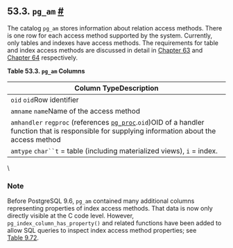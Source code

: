 ## 53.3. `pg_am` [#](#CATALOG-PG-AM)

The catalog `pg_am` stores information about relation access methods. There is one row for each access method supported by the system. Currently, only tables and indexes have access methods. The requirements for table and index access methods are discussed in detail in [Chapter 63](tableam.html "Chapter 63. Table Access Method Interface Definition") and [Chapter 64](indexam.html "Chapter 64. Index Access Method Interface Definition") respectively.

**Table 53.3. `pg_am` Columns**

| Column TypeDescription                                                                                                                                                                     |
| ------------------------------------------------------------------------------------------------------------------------------------------------------------------------------------------ |
| `oid` `oid`Row identifier                                                                                                                                                                  |
| `amname` `name`Name of the access method                                                                                                                                                   |
| `amhandler` `regproc` (references [`pg_proc`](catalog-pg-proc.html "53.39. pg_proc").`oid`)OID of a handler function that is responsible for supplying information about the access method |
| `amtype` `char``t` = table (including materialized views), `i` = index.                                                                                                                    |

\

### Note

Before PostgreSQL 9.6, `pg_am` contained many additional columns representing properties of index access methods. That data is now only directly visible at the C code level. However, `pg_index_column_has_property()` and related functions have been added to allow SQL queries to inspect index access method properties; see [Table 9.72](functions-info.html#FUNCTIONS-INFO-CATALOG-TABLE "Table 9.72. System Catalog Information Functions").